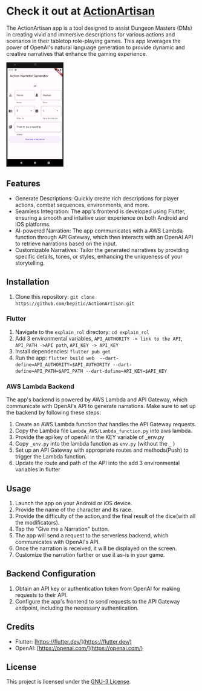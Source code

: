 # Check it out at [ActionArtisan](https://main.dc3wixtzurzli.amplifyapp.com)

The ActionArtisan app is a tool designed to assist Dungeon Masters (DMs) in creating vivid and immersive descriptions for various actions and scenarios in their tabletop role-playing games. This app leverages the power of OpenAI's natural language generation to provide dynamic and creative narratives that enhance the gaming experience.

<!-- ![App Screenshot](screenshot.png) Replace with an actual screenshot of your app -->
<img src="screenshot.png" width=30% height=30%></img>

## Features

- Generate Descriptions: Quickly create rich descriptions for player actions, combat sequences, environments, and more.
- Seamless Integration: The app's frontend is developed using Flutter, ensuring a smooth and intuitive user experience on both Android and iOS platforms.
- AI-powered Narration: The app communicates with a AWS Lambda function through API Gateway, which then interacts with an OpenAI API to retrieve narrations based on the input.
- Customizable Narratives: Tailor the generated narratives by providing specific details, tones, or styles, enhancing the uniqueness of your storytelling.

## Installation

1. Clone this repository: `git clone https://github.com/bepitic/ActionArtisan.git`

### Flutter

1. Navigate to the `explain_rol` directory: `cd explain_rol`
2. Add 3 environmental variables, `API_AUTHORITY -> link to the API`, `API_PATH ->API path`, `API_KEY -> API_KEY`
4. Install dependencies: `flutter pub get`
5. Run the app: `flutter build web  --dart-define=API_AUTHORITY=$API_AUTHORITY --dart-define=API_PATH=$API_PATH --dart-define=API_KEY=$API_KEY`

### AWS Lambda Backend

The app's backend is powered by AWS Lambda and API Gateway, which communicate with OpenAI's API to generate narrations. Make sure to set up the backend by following these steps:

1. Create an AWS Lambda function that handles the API Gateway requests.
2. Copy the Lambda file `Lambda_AWS/Lambda_function.py` into aws lambda.
3. Provide the api key of openAI in the KEY variable of _env.py
4. Copy `_env.py` into the lambda function as `env.py` (without the `_` )
5. Set up an API Gateway with appropriate routes and methods(Push) to trigger the Lambda function.
6. Update the route and path of the API into the add 3 environmental variables in flutter

## Usage

1. Launch the app on your Android or iOS device.
2. Provide the name of the character and its race.
3. Provide the difficulty of the action,and the final result of the dice(with all the modificators).
4. Tap the "Give me a Narration" button.
5. The app will send a request to the serverless backend, which communicates with OpenAI's API.
6. Once the narration is received, it will be displayed on the screen.
7. Customize the narration further or use it as-is in your game.

## Backend Configuration

1. Obtain an API key or authentication token from OpenAI for making requests to their API.
2. Configure the app's frontend to send requests to the API Gateway endpoint, including the necessary authentication.

## Credits

- Flutter: [https://flutter.dev/](https://flutter.dev/)
- OpenAI: [https://openai.com/](https://openai.com/)

## License

This project is licensed under the [GNU-3 License](https://github.com/Bepitic/ActionArtisan/blob/main/LICENSE).
